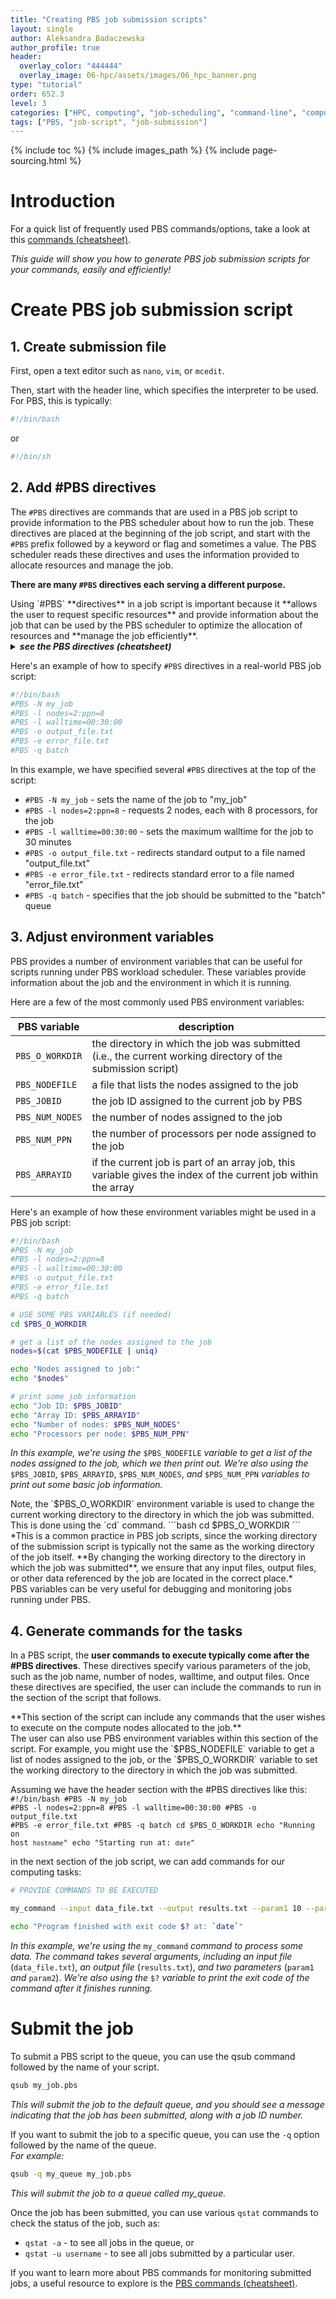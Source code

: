 ```yaml
---
title: "Creating PBS job submission scripts"
layout: single
author: Aleksandra Badaczewska
author_profile: true
header:
  overlay_color: "444444"
  overlay_image: 06-hpc/assets/images/06_hpc_banner.png
type: "tutorial"
order: 652.3
level: 3
categories: ["HPC, computing", "job-scheduling", "command-line", "computing-tools"]
tags: ["PBS, "job-script", "job-submission"]
---
```


{% include toc %}
{% include images_path %}
{% include page-sourcing.html %}


# Introduction

<div class="required" markdown="1">
For a quick list of frequently used PBS commands/options, take a look at this <a class="t-links" href="652.2">commands (cheatsheet)</a>.
</div>

*This guide will show you how to generate PBS job submission scripts for your commands, easily and efficiently!*

# Create PBS job submission script

## 1. Create submission file

First, open a text editor such as `nano`, `vim`, or `mcedit`.

Then, start with the header line, which specifies the interpreter to be used. For PBS, this is typically:
```bash
#!/bin/bash
```
or
```bash
#!/bin/sh
```


## 2. Add #PBS directives

The `#PBS` directives are commands that are used in a PBS job script to provide information to the PBS scheduler about how to run the job.
These directives are placed at the beginning of the job script, and start with the `#PBS` prefix followed by a keyword or flag and sometimes a value.
The PBS scheduler reads these directives and uses the information provided to allocate resources and manage the job.

**There are many `#PBS` directives each serving a different purpose.**

<div class="note" markdown="1">
Using `#PBS` **directives** in a job script is important because it **allows the user to request specific resources** and provide information about the job that can be used by the PBS scheduler to optimize the allocation of resources and **manage the job efficiently**.
</div>

<details class="l-frame mb" markdown="1"><summary class="c-header"><b><i>see the PBS directives (cheatsheet)</i></b></summary>
Here are some examples of commonly used PBS directives:

| #PBS directives                      | description                                                              |
|--------------------------------------|--------------------------------------------------------------------------|
| `#PBS -N job_name`                   | sets the name of the job                                                 |
| `#PBS -o output_file`                | specifies the name of the file to which standard output will be written  |
| `#PBS -e error_file`                 | specifies the name of the file to which standard error will be written   |
| `#PBS -q queue_name`                 | specifies the name of the queue where the job should be submitted        |
| `#PBS -l nodes=1:ppn=8`              | specifies the number of nodes and processors per node needed for the job |
| `#PBS -l mem=16gb`                   | specifies the amount of memory needed for the job                        |
| `#PBS -l walltime=1:00:00`           | specifies the maximum wall time for the job                              |
| `#PBS -M user_email@domain.com`      | specifies the email address to which notifications should be sent        |
| `#PBS -m abe`                        | specifies the types of notifications to be sent. <br>The **a** option sends email when the job is aborted, <br>**b** sends email when the job begins, <br>and **e** sends email when the job ends. |
| `#PBS -d /path/to/working/directory` | specify the working directory where the job will be executed             |

</details>

Here's an example of how to specify `#PBS` directives in a real-world PBS job script:
```bash
#!/bin/bash
#PBS -N my_job
#PBS -l nodes=2:ppn=8
#PBS -l walltime=00:30:00
#PBS -o output_file.txt
#PBS -e error_file.txt
#PBS -q batch
```
In this example, we have specified several `#PBS` directives at the top of the script:
* `#PBS -N my_job` - sets the name of the job to "my_job"
* `#PBS -l nodes=2:ppn=8` - requests 2 nodes, each with 8 processors, for the job
* `#PBS -l walltime=00:30:00` - sets the maximum walltime for the job to 30 minutes
* `#PBS -o output_file.txt` - redirects standard output to a file named "output_file.txt"
* `#PBS -e error_file.txt` - redirects standard error to a file named "error_file.txt"
* `#PBS -q batch` - specifies that the job should be submitted to the "batch" queue


## 3. Adjust environment variables

PBS provides a number of environment variables that can be useful for scripts running under PBS workload scheduler. These variables provide information about the job and the environment in which it is running.

Here are a few of the most commonly used PBS environment variables:

| PBS variable    | description                                           |
|-----------------|-------------------------------------------------------|
| `PBS_O_WORKDIR` | the directory in which the job was submitted (i.e., the current working directory of the submission script)   |
| `PBS_NODEFILE`  | a file that lists the nodes assigned to the job       |
| `PBS_JOBID`     | the job ID assigned to the current job by PBS         |
| `PBS_NUM_NODES` | the number of nodes assigned to the job               |
| `PBS_NUM_PPN`   | the number of processors per node assigned to the job |
| `PBS_ARRAYID`   | if the current job is part of an array job, this variable gives the index of the current job within the array |

Here's an example of how these environment variables might be used in a PBS job script:
```bash
#!/bin/bash
#PBS -N my_job
#PBS -l nodes=2:ppn=8
#PBS -l walltime=00:30:00
#PBS -o output_file.txt
#PBS -e error_file.txt
#PBS -q batch

# USE SOME PBS VARIABLES (if needed)
cd $PBS_O_WORKDIR

# get a list of the nodes assigned to the job
nodes=$(cat $PBS_NODEFILE | uniq)

echo "Nodes assigned to job:"
echo "$nodes"

# print some job information
echo "Job ID: $PBS_JOBID"
echo "Array ID: $PBS_ARRAYID"
echo "Number of nodes: $PBS_NUM_NODES"
echo "Processors per node: $PBS_NUM_PPN"
```
*In this example, we're using the* `$PBS_NODEFILE` *variable to get a list of the nodes assigned to the job, which we then print out. We're also using the* `$PBS_JOBID`, `$PBS_ARRAYID`, `$PBS_NUM_NODES`, *and* `$PBS_NUM_PPN` *variables to print out some basic job information.*

<div class="warning" markdown="1">
Note, the `$PBS_O_WORKDIR` environment variable is used to change the current working directory to the directory in which the job was submitted. This is done using the `cd` command.
```bash
cd $PBS_O_WORKDIR
```
*This is a common practice in PBS job scripts, since the working directory of the submission script is typically not the same as the working directory of the job itself. **By changing the working directory to the directory in which the job was submitted**, we ensure that any input files, output files, or other data referenced by the job are located in the correct place.*
</div>

<div class="protip" markdown="1">
PBS variables can be very useful for debugging and monitoring jobs running under PBS.
</div>

## 4. Generate commands for the tasks

 In a PBS script, the **user commands to execute typically come after the #PBS directives**. These directives specify various parameters of the job, such as the job name, number of nodes, walltime, and output files. Once these directives are specified, the user can include the commands to run in the section of the script that follows.

<div class="note" markdown="1">
**This section of the script can include any commands that the user wishes to execute on the compute nodes allocated to the job.**
</div>
<div class="protip" markdown="1">
The user can also use PBS environment variables within this section of the script. For example, you might use the `$PBS_NODEFILE` variable to get a list of nodes assigned to the job, or the `$PBS_O_WORKDIR` variable to set the working directory to the directory in which the job was submitted.
</div>

Assuming we have the header section with the #PBS directives like this:
<code class="code-block bc-template">#!/bin/bash
#PBS -N my_job
#PBS -l nodes=2:ppn=8
#PBS -l walltime=00:30:00
#PBS -o output_file.txt
#PBS -e error_file.txt
#PBS -q batch
cd $PBS_O_WORKDIR
echo "Running on host `hostname`"
echo "Starting run at: `date`"
</code>

in the next section of the job script, we can add commands for our computing tasks:
```bash
# PROVIDE COMMANDS TO BE EXECUTED

my_command --input data_file.txt --output results.txt --param1 10 --param2 20

echo "Program finished with exit code $? at: `date`"
```
*In this example, we're using the* `my_command` *command to process some data. The command takes several arguments, including an input file* (`data_file.txt`), *an output file* (`results.txt`), *and two parameters* (`param1` *and* `param2`). *We're also using the* `$?` *variable to print the exit code of the command after it finishes running.*


# Submit the job

To submit a PBS script to the queue, you can use the qsub command followed by the name of your script.
```bash
qsub my_job.pbs
```
*This will submit the job to the default queue, and you should see a message indicating that the job has been submitted, along with a job ID number.*

If you want to submit the job to a specific queue, you can use the `-q` option followed by the name of the queue. <br>
*For example:*
```bash
qsub -q my_queue my_job.pbs
```
*This will submit the job to a queue called my_queue.*

Once the job has been submitted, you can use various `qstat` commands to check the status of the job, such as:
* `qstat -a` - to see all jobs in the queue, or
* `qstat -u username` - to see all jobs submitted by a particular user.

<div class="more" markdown="1">
If you want to learn more about PBS commands for monitoring submitted jobs, a useful resource to explore is the <a class="t-links" href="652.2">PBS commands (cheatsheet)</a>.
</div>
